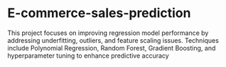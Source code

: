 # E-commerce-sales-prediction
This project focuses on improving regression model performance by addressing underfitting, outliers, and feature scaling issues. Techniques include Polynomial Regression, Random Forest, Gradient Boosting, and hyperparameter tuning to enhance predictive accuracy
